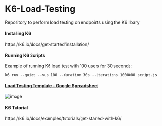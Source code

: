 # K6-Load-Testing
Repository to perform load testing on endpoints using the K6 libary

<h4 href="https://k6.io/docs/get-started/installation/">Installing K6</h4>
https://k6.io/docs/get-started/installation/

<h4 href="https://k6.io/docs/get-started/running-k6/">Running K6 Scripts</h4>
Example of running K6 load test with 100 users for 30 seconds:

```
k6 run --quiet --vus 100 --duration 30s --iterations 1000000 script.js
```

<a href="https://docs.google.com/spreadsheets/d/11xLfUirPN2ORsaXowEQyLdUNFn0yDI5_Ip6CEaK3Ek0/edit#gid=1118872623"><h4> Load Testing Template - Google Spreadsheet</h4></a>

![image](https://github.com/Kriks-Tangeneer/K6-Load-Testing/assets/115210010/a5db9020-066c-4ee6-bd77-171a601ff710)

<h4>K6 Tutorial</h4>
https://k6.io/docs/examples/tutorials/get-started-with-k6/
